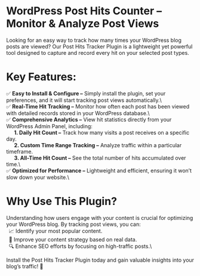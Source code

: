# WordPress Post Hits Counter – Monitor & Analyze Post Views
Looking for an easy way to track how many times your WordPress blog posts are viewed? Our Post Hits Tracker Plugin is a lightweight yet powerful tool designed to capture and record every hit on your selected post types.

# Key Features:
  ✅ **Easy to Install & Configure –** Simply install the plugin, set your preferences, and it will start tracking post views automatically.\  
  ✅ **Real-Time Hit Tracking –** Monitor how often each post has been viewed with detailed records stored in your WordPress database.\  
  ✅ **Comprehensive Analytics –** View hit statistics directly from your WordPress Admin Panel, including:\
      &ensp;&emsp;**1. Daily Hit Count –** Track how many visits a post receives on a specific day.\
      &ensp;&emsp;**2. Custom Time Range Tracking –** Analyze traffic within a particular timeframe.\
      &ensp;&emsp;**3. All-Time Hit Count –** See the total number of hits accumulated over time.\  
  ✅ **Optimized for Performance –** Lightweight and efficient, ensuring it won’t slow down your website.\

# Why Use This Plugin?
Understanding how users engage with your content is crucial for optimizing your WordPress blog. By tracking post views, you can:\
&ensp;📈 Identify your most popular content.\
&ensp;🎯 Improve your content strategy based on real data.\
&ensp;🔍 Enhance SEO efforts by focusing on high-traffic posts.\

Install the Post Hits Tracker Plugin today and gain valuable insights into your blog’s traffic! 🚀

